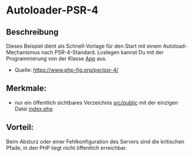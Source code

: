 # Autoloader-PSR-4
## Beschreibung

Dieses Beispiel dient als Schnell-Vorlage für den Start mit einem Autoload-Mechanismus nach PSR-4-Standard.
Loslegen kannst Du mit der Programmierung von der Klasse [App](src/App.php) aus.


* Quelle: https://www.php-fig.org/psr/psr-4/ 

## Merkmale:
* nur ein öffentlich sichtbares Verzeichnis [src/public](src/public) mit der einzigen Datei [index.php](src/public/index.php)  

## Vorteil:
Beim Absturz oder einer Fehlkonfiguration des Servers sind die kritischen Pfade, in den PHP liegt nicht öffentlich erreichbar.

